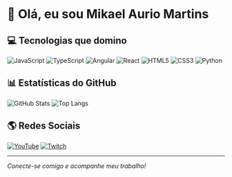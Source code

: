 # 👋 Olá, eu sou Mikael Aurio Martins

## 💻 Tecnologias que domino
![JavaScript](https://img.shields.io/badge/JavaScript-F7DF1E?style=for-the-badge&logo=javascript&logoColor=black)
![TypeScript](https://img.shields.io/badge/TypeScript-007ACC?style=for-the-badge&logo=typescript&logoColor=white)
![Angular](https://img.shields.io/badge/Angular-DD0031?style=for-the-badge&logo=angular&logoColor=white)
![React](https://img.shields.io/badge/React-61DAFB?style=for-the-badge&logo=react&logoColor=black)
![HTML5](https://img.shields.io/badge/HTML5-E34F26?style=for-the-badge&logo=html5&logoColor=white)
![CSS3](https://img.shields.io/badge/CSS3-1572B6?style=for-the-badge&logo=css3&logoColor=white)
![Python](https://img.shields.io/badge/Python-3776AB?style=for-the-badge&logo=python&logoColor=white)

## 📊 Estatísticas do GitHub
![GitHub Stats](https://github-readme-stats.vercel.app/api?username=MikaelMartins&show_icons=true&theme=dark)
![Top Langs](https://github-readme-stats.vercel.app/api/top-langs/?username=MikaelMartins&layout=compact&theme=dark)

## 🌎 Redes Sociais
[![YouTube](https://img.shields.io/badge/YouTube-FF0000?style=for-the-badge&logo=youtube&logoColor=white)](https://www.youtube.com/channel/UCm2QJ_VjHqPtjaFaq5c4JFA)
[![Twitch](https://img.shields.io/badge/Twitch-9146FF?style=for-the-badge&logo=twitch&logoColor=white)](https://www.twitch.tv/canaldopresa)


---
_Conecte-se comigo e acompanhe meu trabalho!_
